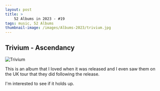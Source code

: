 ```yaml
---
layout: post 
title: >
    52 Albums in 2023 - #19
tags: music, 52 Albums
thumbnail-image: /images/Albums-2023/trivium.jpg
---
```


## Trivium - Ascendancy
![Trivium](/images/Albums-2023/trivium.jpg)

This is an album that I loved when it was released and I even saw them on the UK tour that they did following the release. 

I'm interested to see if it holds up.